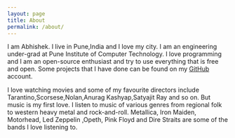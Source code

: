 ```yaml
---
layout: page
title: About
permalink: /about/
---
```

I am Abhishek. I live in Pune,India and I love my city. I am an engineering under-grad at Pune Institute of Computer Technology. I love programming and I am an open-source enthusiast and try to use everything that is free and open. Some projects that I have done can be found on my [GitHub](https://github.com/abhi11) account.

I love watching movies and some of my favourite directors include Tarantino,Scorsese,Nolan,Anurag Kashyap,Satyajit Ray and so on. But music is my first love. I listen to music of various genres from regional folk to western heavy metal and rock-and-roll. Metallica, Iron Maiden, Motorhead, Led Zeppelin ,Opeth, Pink Floyd and Dire Straits are some of the bands I love listening to.